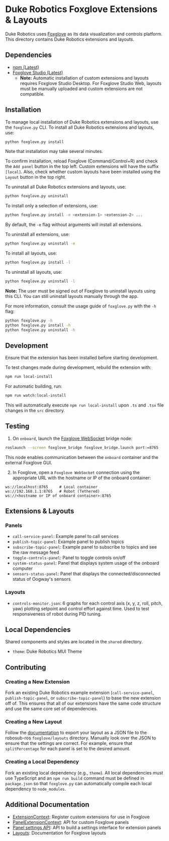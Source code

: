 # Duke Robotics Foxglove Extensions & Layouts

Duke Robotics uses [Foxglove](https://foxglove.dev/studio) as its data visualization and controls platform.
This directory contains Duke Robotics extensions and layouts.

## Dependencies
- [npm (Latest)](https://docs.npmjs.com/downloading-and-installing-node-js-and-npm)
- [Foxglove Studio (Latest)](https://foxglove.dev/download)
  - **Note:** Automatic installation of custom extensions and layouts requires Foxglove Studio Desktop. For Foxglove Studio Web, layouts must be manually uploaded and custom extensions are not compatible.

## Installation
To manage local installation of Duke Robotics extensions and layouts, use the `foxglove.py` CLI.
To install all Duke Robotics extensions and layouts, use:
```bash
python foxglove.py install
```
Note that installation may take several minutes.

To confirm installation, reload Foxglove (Command/Control+R) and check the `Add panel` button in the top left.
Custom extensions will have the suffix `[local]`. Also, check whether custom layouts have been installed using
the `Layout` button in the top right.

To uninstall all Duke Robotics extensions and layouts, use:
```bash
python foxglove.py uninstall
```

To install only a selection of extensions, use:
```bash
python foxglove.py install -e <extension-1> <extension-2> ...
```
By default, the `-e` flag without arguments will install all extensions.

To uninstall all extensions, use:
```bash
python foxglove.py uninstall -e
```

To install all layouts, use:
```bash
python foxglove.py install -l
```
To uninstall all layouts, use:
```bash
python foxglove.py uninstall -l
```
**Note:** The user must be signed out of Foxglove to uninstall layouts using this CLI. You can still uninstall layouts manually through the app.

For more information, consult the usage guide of `foxglove.py` with the `-h` flag:
```bash
python foxglove.py -h
python foxglove.py install -h
python foxglove.py uninstall -h
```

## Development
Ensure that the extension has been installed before starting development.

To test changes made during development, rebuild the extension with:
```bash
npm run local-install
```

For automatic building, run:
```bash
npm run watch:local-install
```
This will automatically execute `npm run local-install` upon `.ts` and `.tsx` file changes in the `src` directory.

## Testing
1. On `onboard`, launch the [Foxglove WebSocket](https://github.com/foxglove/ros-foxglove-bridge) bridge node:
```bash
roslaunch --screen foxglove_bridge foxglove_bridge.launch port:=8765
```
This node enables communication between the `onboard` container and the external Foxglove GUI.

2. In Foxglove, open a `Foxglove WebSocket` connection using the appropriate URL with the hostname or IP of the onboard container:
```
ws://localhost:8765     # Local container
ws://192.168.1.1:8765   # Robot (Tethered)
ws://<hostname or IP of onboard container>:8765
```

## Extensions & Layouts
### Panels
- `call-service-panel`: Example panel to call services
- `publish-topic-panel`: Example panel to publish topics
- `subscribe-topic-panel`: Example panel to subscribe to topics and see the raw message feed
- `toggle-controls-panel`: Panel to toggle controls on/off
- `system-status-panel`: Panel that displays system usage of the onboard computer
- `sensors-status-panel`: Panel that displays the connected/disconnected status of Oogway's sensors


### Layouts
- `controls-monitor.json`: 6 graphs for each control axis (x, y, z, roll, pitch, yaw) plotting setpoint and control effort against time. Used to test responsiveness of robot during PID tuning.

## Local Dependencies
Shared components and styles are located in the `shared` directory.

- `theme`: Duke Robotics MUI Theme

## Contributing
### Creating a New Extension
Fork an existing Duke Robotics example extension (`call-service-panel`, `publish-topic-panel`, or `subscribe-topic-panel`) to base the new extension off of. This ensures that all of our extensions have the same code structure and use the same core set of dependencies.

### Creating a New Layout
Follow the [documentation](https://foxglove.dev/docs/studio/layouts#personal-layouts) to export your layout as a JSON file to the robosub-ros `foxglove/layouts` directory. Manually look over the JSON to ensure that the settings are correct. For example, ensure that `splitPercentage` for each panel is set to the desired amount.

### Creating a Local Dependency
Fork an existing local dependency (e.g., `theme`). All local dependencies must use TypeScript and an `npm run build` command must be defined in `package.json` so that `foxglove.py` can automatically compile each local dependency to `node_modules`.

## Additional Documentation
- [ExtensionContext](https://foxglove.dev/docs/studio/extensions/extension-context): Register custom extensions for use in Foxglove
- [PanelExtensionContext](https://foxglove.dev/docs/studio/extensions/panel-api): API for custom Foxglove panels
- [Panel settings API](https://foxglove.dev/docs/studio/extensions/panel-settings-api): API to build a settings interface for extension panels
- [Layouts](https://foxglove.dev/docs/studio/layouts): Documentation for Foxglove layouts